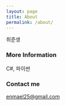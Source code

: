 ```yaml
---
layout: page
title: About
permalink: /about/
---
```


취준생

### More Information

C#, 파이썬 

### Contact me

[enmael25@gmail.com](mailto:enmael25@gmail.com)
